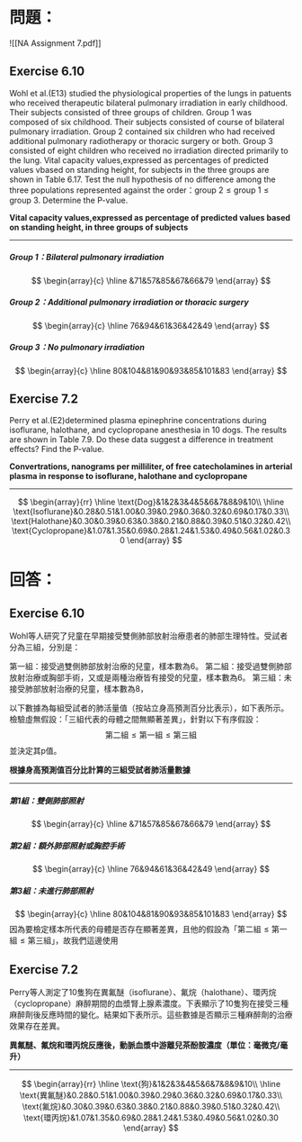 # 問題：
![[NA Assignment 7.pdf]]
## Exercise 6.10
Wohl et al.(E13) studied the physiological properties of the lungs in patuents who received therapeutic bilateral pulmonary irradiation in early childhood. Their subjects consisted of three groups of children. Group 1 was composed of six childhood. Their subjects consisted of course of bilateral pulmonary irradiation. Group 2 contained six children who had received additional pulmonary radiotherapy or thoracic surgery or both. Group 3 consisted of eight children who received no irradiation directed primarily to the lung. Vital capacity values,expressed as percentages of predicted values vbased on standing height, for subjects in the three groups are shown in Table 6.17. Test the null hypothesis of no difference among the three populations represented against the order：$\text{group 2}\leq\text{group 1}\leq\text{group 3}$. Determine the P-value.


**Vital capacity values,expressed as percentage of predicted values based on standing height, in three groups of subjects**
- - -
##### Group 1：Bilateral pulmonary irradiation
$$
\begin{array}{c}
\hline
&71&57&85&67&66&79
\end{array}
$$
##### Group 2：Additional pulmonary irradiation or thoracic surgery
$$
\begin{array}{c}
\hline
76&94&61&36&42&49
\end{array}
$$
##### Group 3：No pulmonary irradiation
$$
\begin{array}{c}
\hline
80&104&81&90&93&85&101&83
\end{array}
$$

## Exercise 7.2
Perry et al.(E2)determined plasma epinephrine concentrations during isoflurane, halothane, and cyclopropane anesthesia in 10 dogs. The results are shown in Table 7.9. Do these data suggest a difference in treatment effects? Find the P-value.

**Convertrations, nanograms per milliliter, of free catecholamines in arterial plasma in response to isoflurane, halothane and cyclopropane**
- - -
$$
\begin{array}{rr}
\hline
\text{Dog}&1&2&3&4&5&6&7&8&9&10\\
\hline
\text{Isoflurane}&0.28&0.51&1.00&0.39&0.29&0.36&0.32&0.69&0.17&0.33\\
\text{Halothane}&0.30&0.39&0.63&0.38&0.21&0.88&0.39&0.51&0.32&0.42\\
\text{Cyclopropane}&1.07&1.35&0.69&0.28&1.24&1.53&0.49&0.56&1.02&0.30
\end{array}
$$

# 回答：
## Exercise 6.10
Wohl等人研究了兒童在早期接受雙側肺部放射治療患者的肺部生理特性。受試者分為三組，分別是：

第一組：接受過雙側肺部放射治療的兒童，樣本數為6。
第二組：接受過雙側肺部放射治療或胸部手術，又或是兩種治療皆有接受的兒童，樣本數為6。
第三組：未接受肺部放射治療的兒童，樣本數為8，

以下數據為每組受試者的肺活量值（按站立身高預測百分比表示），如下表所示。檢驗虛無假設：「三組代表的母體之間無顯著差異」，針對以下有序假設：
$$
\text{第二組}\leq\text{第一組}\leq\text{第三組}
$$
並決定其p值。


**根據身高預測值百分比計算的三組受試者肺活量數據**
- - -
##### 第1組：雙側肺部照射
$$
\begin{array}{c}
\hline
&71&57&85&67&66&79
\end{array}
$$
##### 第2組：額外肺部照射或胸腔手術
$$
\begin{array}{c}
\hline
76&94&61&36&42&49
\end{array}
$$
##### 第3組：未進行肺部照射
$$
\begin{array}{c}
\hline
80&104&81&90&93&85&101&83
\end{array}
$$
因為要檢定樣本所代表的母體是否存在顯著差異，且他的假設為「$\text{第二組}\leq\text{第一組}\leq\text{第三組}$」，故我們這邊使用


## Exercise 7.2
Perry等人測定了10隻狗在異氟醚（isoflurane）、氟烷（halothane）、環丙烷（cyclopropane）麻醉期間的血漿腎上腺素濃度。下表顯示了10隻狗在接受三種麻醉劑後反應時間的變化。結果如下表所示。這些數據是否顯示三種麻醉劑的治療效果存在差異。

**異氟醚、氟烷和環丙烷反應後，動脈血漿中游離兒茶酚胺濃度（單位：毫微克/毫升）**
- - -
$$
\begin{array}{rr}
\hline
\text{狗}&1&2&3&4&5&6&7&8&9&10\\
\hline
\text{異氟醚}&0.28&0.51&1.00&0.39&0.29&0.36&0.32&0.69&0.17&0.33\\
\text{氟烷}&0.30&0.39&0.63&0.38&0.21&0.88&0.39&0.51&0.32&0.42\\
\text{環丙烷}&1.07&1.35&0.69&0.28&1.24&1.53&0.49&0.56&1.02&0.30
\end{array}
$$

